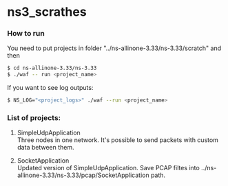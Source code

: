 # ns3_scrathes

### How to run
You need to put projects in folder "../ns-allinone-3.33/ns-3.33/scratch" and then
```sh
$ cd ns-allinone-3.33/ns-3.33 
$ ./waf -- run <project_name>
```
If you want to see log outputs: 
```sh
$ NS_LOG="<project_logs>" ./waf --run <project_name> 
```


### List of projects:

1. SimpleUdpApplication \
Three nodes in one network. It's possible to send packets with custom data between them. 

2. SocketApplication \
Updated version of SimpleUdpApplication. Save PCAP filtes into ../ns-allinone-3.33/ns-3.33/pcap/SocketApplication path.


